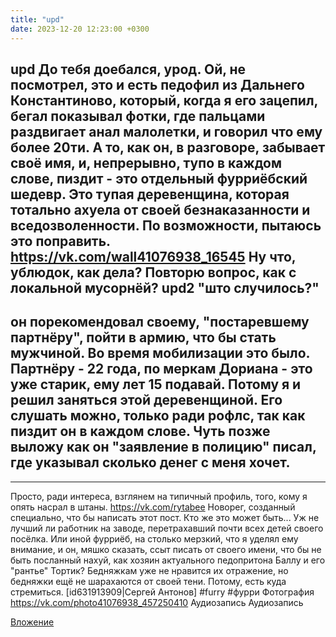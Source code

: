 ```yaml
---
title: "upd"
date: 2023-12-20 12:23:00 +0300
---
```


upd
До тебя доебался, урод.
Ой, не посмотрел, это и есть педофил из Дальнего Константиново, который, когда я его зацепил, бегал показывал фотки, где пальцами раздвигает анал малолетки, и говорил что ему более 20ти.
А то, как он, в разговоре, забывает своё имя, и, непрерывно, тупо в каждом слове, пиздит - это отдельный фурриёбский шедевр. Это тупая деревенщина, которая тотально ахуела от своей безнаказанности и вседозволенности. По возможности, пытаюсь это поправить.
<a class="vk-attach" href="https://vk.com/wall41076938_16545">https://vk.com/wall41076938_16545</a>
Ну что, ублюдок, как дела? Повторю вопрос, как с локальной мусорнёй?
upd2 "што случилось?"
-
он порекомендовал своему, "постаревшему партнёру", пойти в армию, что бы стать мужчиной. Во время мобилизации это было. Партнёру - 22 года, по меркам Дориана - это уже старик, ему лет 15 подавай.
Потому я и решил заняться этой деревенщиной. Его слушать можно, только ради рофлс, так как пиздит он в каждом слове. Чуть позже выложу как он "заявление в полицию" писал, где указывал сколько денег с меня хочет.
-
---
Просто, ради интереса, взглянем на типичный профиль, того, кому я опять насрал в штаны.
<a class="vk-attach" href="https://vk.com/rytabee">https://vk.com/rytabee</a>
Новорег, созданный специально, что бы написать этот пост. Кто же это может быть... Уж не лучший ли работник на заводе, перетрахавший почти всех детей своего посёлка.
Или иной фурриёб, на столько мерзкий, что я уделял ему внимание, и он, мяшко сказать, ссыт писать от своего имени, что бы не быть посланный нахуй, как хозяин актуального педопритона Баллу и его "рантье" Тортик?
Бедняжкам уже не нравится их отражение, но бедняжки ещё не шарахаются от своей тени. Потому, есть куда стремиться.
[id631913909|Сергей Антонов]
#furry #фурри
Фотография
<a class="vk-attach" href="https://vk.com/photo41076938_457250410">https://vk.com/photo41076938_457250410</a>
Аудиозапись
Аудиозапись

<a class="vk-attach" href="https://vk.com/photo41076938_457250410">Вложение</a>
